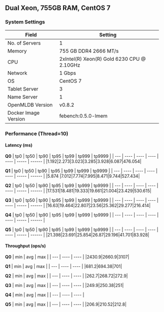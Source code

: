 ## Dual Xeon, 755GB RAM, CentOS 7

### System Settings

| Field             | Setting                                        |
|-------------------|------------------------------------------------|
| No. of Servers    | 1                                              |
| Memory            | 755 GB DDR4 2666 MT/s                           |
| CPU               | 2xIntel(R) Xeon(R) Gold 6230 CPU @ 2.10GHz     |
| Network           | 1 Gbps                                         |
| OS                | CentOS 7                                       |
| Tablet Server     | 3                                              |
| Name Server       | 1                                              |
| OpenMLDB Version  | v0.8.2                                         |
| Docker Image Version | febench:0.5.0-lmem 		             |

### Performance (Thread=10)

#### Latency (ms)

**Q0**
| tp0 | tp50 | tp90 | tp95 | tp99 | tp999 | tp9999 |
| --- | ---- | ---- | ---- | ---- | ----- | ------ |
|1.192|2.273|3.023|3.285|3.928|6.087|476.054|


**Q1**
| tp0 | tp50 | tp90 | tp95 | tp99 | tp999 | tp9999 |
| --- | ---- | ---- | ---- | ---- | ----- | ------ |
|5.874 |7.012|7.774|7.995|8.471|9.744|527.434|

**Q2**
| tp0 | tp50 | tp90 | tp95 | tp99 | tp999 | tp9999 |
| --- | ---- | ---- | ---- | ---- | ----- | ------ |
|17.531|18.481|19.333|19.661|21.004|23.429|530.615|

**Q3**
| tp0 | tp50 | tp90 | tp95 | tp99 | tp999 | tp9999 |
| --- | ---- | ---- | ---- | ---- | ----- | ------ |
|16.63|19.464|22.807|23.56|25.362|29.277|216.414|

**Q4**
| tp0 | tp50 | tp90 | tp95 | tp99 | tp999 | tp9999 |
| --- | ---- | ---- | ---- | ---- | ----- | ------ |

**Q5**
| tp0 | tp50 | tp90 | tp95 | tp99 | tp999 | tp9999 |
| --- | ---- | ---- | ---- | ---- | ----- | ------ |
|21.398|23.691|25.854|26.87|29.196|41.701|83.928|

#### Throughput (ops/s)

**Q0**
| min | avg | max |
| --- | ---- | ---- |
|2430.9|2660.9|3107|

**Q1**
| min | avg | max |
| --- | ---- | ---- |
|681.2|694.38|701|

**Q2**
| min | avg | max |
| --- | ---- | ---- |
|262.7|268.72|272.9|

**Q3**
| min | avg | max |
| --- | ---- | ---- |
|249.9|250.38|251|

**Q4**
| min | avg | max |
| --- | ---- | ---- |

**Q5**
| min | avg | max |
| --- | ---- | ---- |
|206.9|210.52|212.8|

